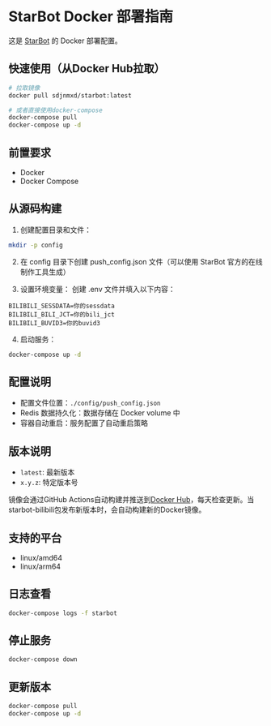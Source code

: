 # StarBot Docker 部署指南

这是 [StarBot](https://github.com/Starlwr/StarBot) 的 Docker 部署配置。

## 快速使用（从Docker Hub拉取）

```bash
# 拉取镜像
docker pull sdjnmxd/starbot:latest

# 或者直接使用docker-compose
docker-compose pull
docker-compose up -d
```

## 前置要求

- Docker
- Docker Compose

## 从源码构建

1. 创建配置目录和文件：

```bash
mkdir -p config
```

2. 在 config 目录下创建 push_config.json 文件（可以使用 StarBot 官方的在线制作工具生成）

3. 设置环境变量：
创建 .env 文件并填入以下内容：

```env
BILIBILI_SESSDATA=你的sessdata
BILIBILI_BILI_JCT=你的bili_jct
BILIBILI_BUVID3=你的buvid3
```

4. 启动服务：

```bash
docker-compose up -d
```

## 配置说明

- 配置文件位置：`./config/push_config.json`
- Redis 数据持久化：数据存储在 Docker volume 中
- 容器自动重启：服务配置了自动重启策略

## 版本说明

- `latest`: 最新版本
- `x.y.z`: 特定版本号

镜像会通过GitHub Actions自动构建并推送到[Docker Hub](https://hub.docker.com/r/sdjnmxd/starbot)，每天检查更新。当starbot-bilibili包发布新版本时，会自动构建新的Docker镜像。

## 支持的平台

- linux/amd64
- linux/arm64

## 日志查看

```bash
docker-compose logs -f starbot
```

## 停止服务

```bash
docker-compose down
```

## 更新版本

```bash
docker-compose pull
docker-compose up -d
``` 